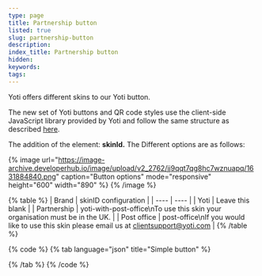 ```yaml
---
type: page
title: Partnership button
listed: true
slug: partnership-button
description: 
index_title: Partnership button
hidden: 
keywords: 
tags: 
---
```


Yoti offers different skins to our Yoti button. 

The new set of Yoti buttons and QR code styles use the client-side JavaScript library provided by Yoti and follow the same structure as described [here](/yoti-developer-documentation/v6.0/digital-id/lcreatebutton).

The addition of the element: **skinId.** The Different options are as follows:

{% image url="https://image-archive.developerhub.io/image/upload/v2_2762/jj9qqt7qg8hc7wznuapq/1631884840.png" caption="Button options" mode="responsive" height="600" width="890" %}
{% /image %}

{% table %}
| Brand | skinID configuration | 
| ---- | ---- | 
| Yoti | Leave this blank | 
| Partnership | yoti-with-post-office\nTo use this skin your organisation must be in the UK. | 
| Post office | post-office\nIf you would like to use this skin please email us at [clientsupport@yoti.com](mailto:clientsupport@yoti.com) | 
{% /table %}

{% code %}
{% tab language="json" title="Simple button" %}
<!-- Simple Button Generation -->

<head>
  <script src="https://www.yoti.com/share/client/"></script>
</head>

<body>
  <!-- Yoti element will be rendered inside this DOM node -->
  <div id="xxx"></div>

  <!-- This script snippet will also be required in your HTML body -->
  <script>
    window.Yoti.Share.init({
      elements: [
        {
          domId: "xxx",
          scenarioId: "xxxxxx-xxxx-xxxx-xxxx-xxxxxxxxxxxx",
          clientSdkId: "xxxxxx-xxxx-xxxx-xxxx-xxxxxxxxxxxx",
          displayLearnMoreLink: true,
          skinId:"yoti-with-post-office"

        }
      ]
    });
  </script>
</body>
{% /tab %}
{% /code %}
